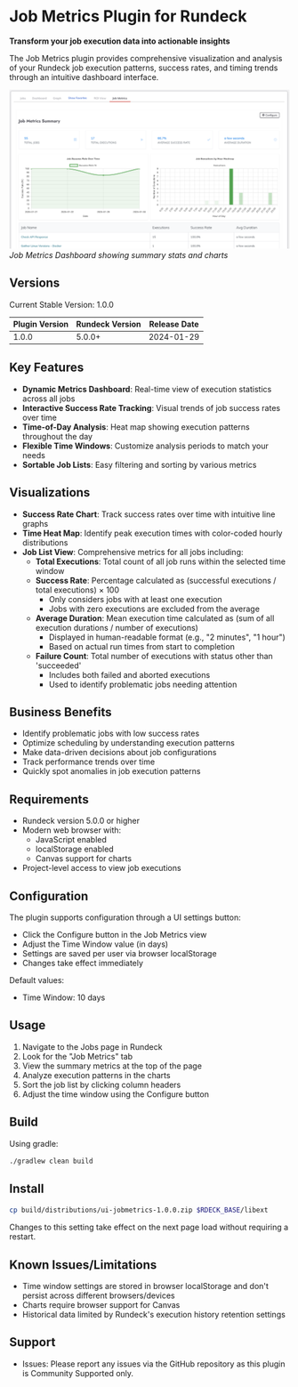 # Job Metrics Plugin for Rundeck

**Transform your job execution data into actionable insights**

The Job Metrics plugin provides comprehensive visualization and analysis of your Rundeck job execution patterns, success rates, and timing trends through an intuitive dashboard interface.

![Job Metrics Dashboard](docs/images/jobmetrics.png)
*Job Metrics Dashboard showing summary stats and charts*

## Versions

Current Stable Version: 1.0.0

| Plugin Version | Rundeck Version | Release Date |
|----|----|----|
| 1.0.0    | 5.0.0+    | 2024-01-29   |

## Key Features

- **Dynamic Metrics Dashboard**: Real-time view of execution statistics across all jobs
- **Interactive Success Rate Tracking**: Visual trends of job success rates over time
- **Time-of-Day Analysis**: Heat map showing execution patterns throughout the day
- **Flexible Time Windows**: Customize analysis periods to match your needs
- **Sortable Job Lists**: Easy filtering and sorting by various metrics

## Visualizations

- **Success Rate Chart**: Track success rates over time with intuitive line graphs
- **Time Heat Map**: Identify peak execution times with color-coded hourly distributions
- **Job List View**: Comprehensive metrics for all jobs including:
  - **Total Executions**: Total count of all job runs within the selected time window
  - **Success Rate**: Percentage calculated as (successful executions / total executions) × 100
    - Only considers jobs with at least one execution
    - Jobs with zero executions are excluded from the average
  - **Average Duration**: Mean execution time calculated as (sum of all execution durations / number of executions)
    - Displayed in human-readable format (e.g., "2 minutes", "1 hour")
    - Based on actual run times from start to completion
  - **Failure Count**: Total number of executions with status other than 'succeeded'
    - Includes both failed and aborted executions
    - Used to identify problematic jobs needing attention

## Business Benefits

- Identify problematic jobs with low success rates
- Optimize scheduling by understanding execution patterns
- Make data-driven decisions about job configurations
- Track performance trends over time
- Quickly spot anomalies in job execution patterns

## Requirements

- Rundeck version 5.0.0 or higher
- Modern web browser with:
  - JavaScript enabled
  - localStorage enabled
  - Canvas support for charts
- Project-level access to view job executions

## Configuration

The plugin supports configuration through a UI settings button:
- Click the Configure button in the Job Metrics view
- Adjust the Time Window value (in days)
- Settings are saved per user via browser localStorage
- Changes take effect immediately

Default values:
- Time Window: 10 days

## Usage

1. Navigate to the Jobs page in Rundeck
2. Look for the "Job Metrics" tab
3. View the summary metrics at the top of the page
4. Analyze execution patterns in the charts
5. Sort the job list by clicking column headers
6. Adjust the time window using the Configure button

## Build

Using gradle:

```bash
./gradlew clean build
```

## Install

```bash
cp build/distributions/ui-jobmetrics-1.0.0.zip $RDECK_BASE/libext
```

Changes to this setting take effect on the next page load without requiring a restart.

## Known Issues/Limitations

- Time window settings are stored in browser localStorage and don't persist across different browsers/devices
- Charts require browser support for Canvas
- Historical data limited by Rundeck's execution history retention settings

## Support

- Issues: Please report any issues via the GitHub repository as this plugin is Community Supported only.